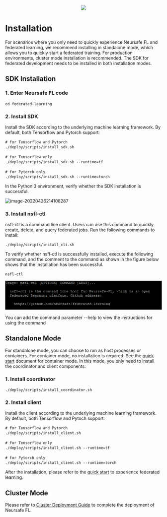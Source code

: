 <div align="center">
   <img src="https://github.com/YanshiShield/YanshiShield-FL/blob/main/docs/images/yanshiSheild.JPG">
</div>


# Installation 

For scenarios where you only need to quickly experience Neursafe FL and federated learning, we recommend installing in standalone mode, which allows you to quickly start a federated training. For production environments, cluster mode installation is recommended. The SDK for federated development needs to be installed in both installation modes.



## SDK Installation

### 1. Enter Neursafe FL code

```shell
cd federated-learning
```



### 2. Install SDK

Install the SDK according to the underlying machine learning framework. By default, both Tensorflow and Pytorch support:

```shell
# for Tensorflow and Pytorch
./deploy/scripts/install_sdk.sh

# for Tensorflow only
./deploy/scripts/install_sdk.sh --runtime=tf

# for Pytorch only
./deploy/scripts/install_sdk.sh --runtime=torch
```

In the Python 3 environment, verify whether the SDK installation is successful.

 ![image-20220426214108287](./images/test_sdk.png)



### 3. Install nsfl-ctl

nsfl-ctl is a command line client. Users can use this command to quickly create, delete, and query federated jobs. Run the following commands to install:

```shell
./deploy/scripts/install_cli.sh
```

To verify whether nsfl-ctl is successfully installed, execute the following command, and the comment to the command as shown in the figure below shows that the installation has been successful.

```
nsfl-ctl
```

 ![](images/test_nsflctl.png)

You can add the command parameter --help to view the instructions for using the command



## Standalone Mode

For standalone mode, you can choose to run as host processes or containers. For container mode, no installation is required. See the [quick start](quick_start.md) document for container mode. In this mode, you only need to install the coordinator and client components:


### 1. Install coordinator

```
./deploy/scripts/install_coordinator.sh
```



### 2. Install client

Install the client according to the underlying machine learning framework. By default, both Tensorflow and Pytoch support:

```shell
# for Tensorflow and Pytorch
./deploy/scripts/install_client.sh

# for Tensorflow only
./deploy/scripts/install_client.sh --runtime=tf

# for Pytorch only
./deploy/scripts/install_client.sh --runtime=torch
```



After the installation, please refer to the [quick start](quick_start.md) to experience federated learning.



## Cluster Mode

Please refer to [Cluster Deployment Guide](cluster_deploy.md) to complete the deployment of Neursafe FL.
